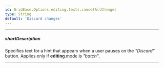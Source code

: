 ```yaml
---
id: GridBase.Options.editing.texts.cancelAllChanges
type: String
default: 'Discard changes'
---
```

---
##### shortDescription
Specifies text for a hint that appears when a user pauses on the *"Discard"* button. Applies only if **editing**.[mode]({basewidgetpath}/Configuration/editing/#mode) is *"batch"*.

---
